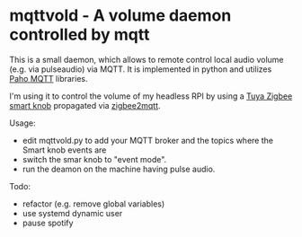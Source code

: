 # mqttvold - A volume daemon controlled by mqtt

This is a small daemon, which allows to remote control local audio volume (e.g. via pulseaudio) via MQTT.
It is implemented in python and utilizes [Paho MQTT](https://eclipse.dev/paho/index.php) libraries.

I'm using it to control the volume of my headless RPI by using a [Tuya Zigbee smart knob](https://www.zigbee2mqtt.io/devices/ERS-10TZBVK-AA.html) propagated via [zigbee2mqtt](https://www.zigbee2mqtt.io/).

Usage:
  - edit mqttvold.py to add your MQTT broker and the topics where the Smart knob events are
  - switch the smar knob to "event mode".
  - run the deamon on the machine having pulse audio.

Todo:
- refactor (e.g. remove global variables)
- use systemd dynamic user
- pause spotify
